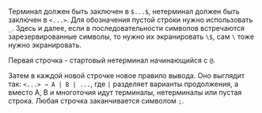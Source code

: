 Терминал должен быть заключен в `$...$`, нетерминал должен быть заключен в `<...>`. Для обозначения пустой строки нужно использовать `_`. Здесь и далее, если в последовательности символов встречаются зарезервированные символы, то нужно их экранировать `\$`,
сам `\` тоже нужно экранировать.

Первая строчка - стартовый нетерминал начинающийся с `@`. 

Затем в каждой новой строчке новое правило вывода. Оно выглядит так: `<...> → A | B | ...`, где `|` разделяет варианты продолжения, а вместо A, B и многоточия идут терминалы, нетерминалы или пустая строка.
Любая строчка заканчивается символом `;`. 
